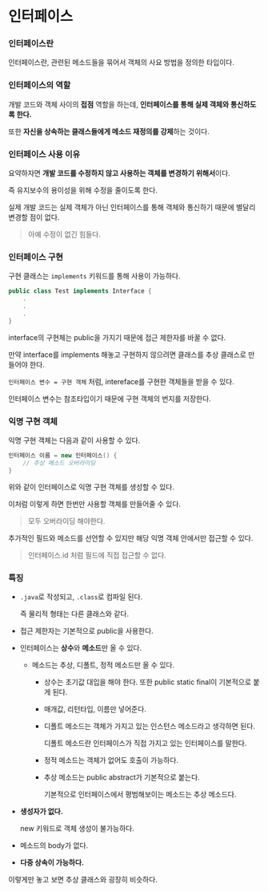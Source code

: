 # 인터페이스

### 인터페이스란

인터페이스란, 관련된 메소드들을 묶어서 객체의 사요 방법을 정의한 타입이다.

### 인터페이스의 역할

개발 코드와 객체 사이의 **접점** 역할을 하는데, **인터페이스를 통해 실제 객체와 통신하도록 한다.**

또한 **자신을 상속하는 클래스들에게 메소드 재정의를 강제**하는 것이다.

### 인터페이스 사용 이유

요약하자면 **개발 코드를 수정하지 않고 사용하는 객체를 변경하기 위해서**이다.

즉 유지보수의 용이성을 위해 수정을 줄이도록 한다.

실제 개발 코드는 실제 객체가 아닌 인터페이스를 통해 객체와 통신하기 때문에 별달리 변경할 점이 없다.

> 아예 수정이 없긴 힘들다.

### 인터페이스 구현

구현 클래스는 `implements` 키워드를 통해 사용이 가능하다.

``` java
public class Test implements Interface {
    .
    .
    .
}
```

interface의 구현체는 public을 가지기 때문에 접근 제한자를 바꿀 수 없다.



만약 interface를 implements 해놓고 구현하지 않으려면 클래스를 추상 클래스로 만들어야 한다.



`인터페이스 변수 = 구현 객체` 처럼, intereface를 구현한 객체들을 받을 수 있다.

인터페이스 변수는 참조타입이기 때문에 구현 객체의 번지를 저장한다.

### 익명 구현 객체

익명 구현 객체는 다음과 같이 사용할 수 있다.

``` java
인터페이스 이름 = new 인터페이스() {
    // 추상 메소드 오버라이딩
}
```

위와 같이 인터페이스로 익명 구현 객체를 생성할 수 있다.

이처럼 이렇게 하면 한번만 사용할 객체를 만들어줄 수 있다.

> 모두 오버라이딩 해야한다.

추가적인 필드와 메소드를 선언할 수 있지만 해당 익명 객체 안에서만 접근할 수 있다.

> 인터페이스.id 처럼 필드에 직접 접근할 수 없다.

### 특징

- `.java`로 작성되고, `.class`로 컴파일 된다.

  즉 물리적 형태는 다른 클래스와 같다.

- 접근 제한자는 기본적으로 public을 사용한다.

- 인터페이스는 **상수**와 **메소드**만 올 수 있다.

  - 메소드는 추상, 디폴트, 정적 메소드만 올 수 있다.
    - 상수는 초기값 대입을 해야 한다. 또한 public static final이 기본적으로 붙게 된다.

    - 매개값, 리턴타입, 이름만 넣어준다.

    - 디폴트 메소드는 객체가 가지고 있는 인스턴스 메소드라고 생각하면 된다.

      디폴트 메소드란 인터페이스가 직접 가지고 있는 인터페이스를 말한다.

    - 정적 메소드는 객체가 없어도 호출이 가능하다.

    - 추상 메소드는 public abstract가 기본적으로 붙는다.

      기본적으로 인터페이스에서 평범해보이는 메소드는 추상 메소드다.

- **생성자가 없다.**

  new 키워드로 객체 생성이 불가능하다.

- 메소드의 body가 없다.

- **다중 상속이 가능하다.**

이렇게만 놓고 보면 추상 클래스와 굉장히 비슷하다.